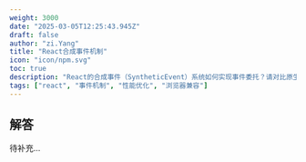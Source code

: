 ```yaml
---
weight: 3000
date: "2025-03-05T12:25:43.945Z"
draft: false
author: "zi.Yang"
title: "React合成事件机制"
icon: "icon/npm.svg"
toc: true
description: "React的合成事件（SyntheticEvent）系统如何实现事件委托？请对比原生事件与合成事件的区别，并解释为何要设计这一抽象层（如跨浏览器兼容性）？"
tags: ["react", "事件机制", "性能优化", "浏览器兼容"]
---
```


## 解答

待补充...
